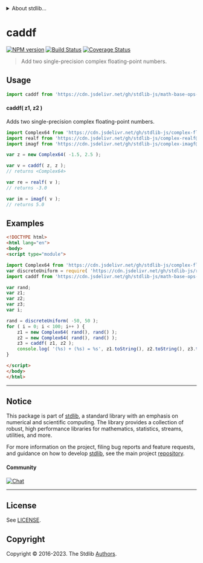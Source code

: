 <!--

@license Apache-2.0

Copyright (c) 2021 The Stdlib Authors.

Licensed under the Apache License, Version 2.0 (the "License");
you may not use this file except in compliance with the License.
You may obtain a copy of the License at

   http://www.apache.org/licenses/LICENSE-2.0

Unless required by applicable law or agreed to in writing, software
distributed under the License is distributed on an "AS IS" BASIS,
WITHOUT WARRANTIES OR CONDITIONS OF ANY KIND, either express or implied.
See the License for the specific language governing permissions and
limitations under the License.

-->


<details>
  <summary>
    About stdlib...
  </summary>
  <p>We believe in a future in which the web is a preferred environment for numerical computation. To help realize this future, we've built stdlib. stdlib is a standard library, with an emphasis on numerical and scientific computation, written in JavaScript (and C) for execution in browsers and in Node.js.</p>
  <p>The library is fully decomposable, being architected in such a way that you can swap out and mix and match APIs and functionality to cater to your exact preferences and use cases.</p>
  <p>When you use stdlib, you can be absolutely certain that you are using the most thorough, rigorous, well-written, studied, documented, tested, measured, and high-quality code out there.</p>
  <p>To join us in bringing numerical computing to the web, get started by checking us out on <a href="https://github.com/stdlib-js/stdlib">GitHub</a>, and please consider <a href="https://opencollective.com/stdlib">financially supporting stdlib</a>. We greatly appreciate your continued support!</p>
</details>

# caddf

[![NPM version][npm-image]][npm-url] [![Build Status][test-image]][test-url] [![Coverage Status][coverage-image]][coverage-url] <!-- [![dependencies][dependencies-image]][dependencies-url] -->

> Add two single-precision complex floating-point numbers.

<section class="intro">

</section>

<!-- /.intro -->



<section class="usage">

## Usage

```javascript
import caddf from 'https://cdn.jsdelivr.net/gh/stdlib-js/math-base-ops-caddf@esm/index.mjs';
```

#### caddf( z1, z2 )

Adds two single-precision complex floating-point numbers.

```javascript
import Complex64 from 'https://cdn.jsdelivr.net/gh/stdlib-js/complex-float32@esm/index.mjs';
import realf from 'https://cdn.jsdelivr.net/gh/stdlib-js/complex-realf@esm/index.mjs';
import imagf from 'https://cdn.jsdelivr.net/gh/stdlib-js/complex-imagf@esm/index.mjs';

var z = new Complex64( -1.5, 2.5 );

var v = caddf( z, z );
// returns <Complex64>

var re = realf( v );
// returns -3.0

var im = imagf( v );
// returns 5.0
```

</section>

<!-- /.usage -->

<section class="examples">

## Examples

<!-- eslint no-undef: "error" -->

```html
<!DOCTYPE html>
<html lang="en">
<body>
<script type="module">

import Complex64 from 'https://cdn.jsdelivr.net/gh/stdlib-js/complex-float32@esm/index.mjs';
var discreteUniform = require( 'https://cdn.jsdelivr.net/gh/stdlib-js/random-base-discrete-uniform' ).factory;
import caddf from 'https://cdn.jsdelivr.net/gh/stdlib-js/math-base-ops-caddf@esm/index.mjs';

var rand;
var z1;
var z2;
var z3;
var i;

rand = discreteUniform( -50, 50 );
for ( i = 0; i < 100; i++ ) {
    z1 = new Complex64( rand(), rand() );
    z2 = new Complex64( rand(), rand() );
    z3 = caddf( z1, z2 );
    console.log( '(%s) + (%s) = %s', z1.toString(), z2.toString(), z3.toString() );
}

</script>
</body>
</html>
```

</section>

<!-- /.examples -->

<!-- C interface documentation. -->



<!-- Section for related `stdlib` packages. Do not manually edit this section, as it is automatically populated. -->

<section class="related">

</section>

<!-- /.related -->

<!-- Section for all links. Make sure to keep an empty line after the `section` element and another before the `/section` close. -->


<section class="main-repo" >

* * *

## Notice

This package is part of [stdlib][stdlib], a standard library with an emphasis on numerical and scientific computing. The library provides a collection of robust, high performance libraries for mathematics, statistics, streams, utilities, and more.

For more information on the project, filing bug reports and feature requests, and guidance on how to develop [stdlib][stdlib], see the main project [repository][stdlib].

#### Community

[![Chat][chat-image]][chat-url]

---

## License

See [LICENSE][stdlib-license].


## Copyright

Copyright &copy; 2016-2023. The Stdlib [Authors][stdlib-authors].

</section>

<!-- /.stdlib -->

<!-- Section for all links. Make sure to keep an empty line after the `section` element and another before the `/section` close. -->

<section class="links">

[npm-image]: http://img.shields.io/npm/v/@stdlib/math-base-ops-caddf.svg
[npm-url]: https://npmjs.org/package/@stdlib/math-base-ops-caddf

[test-image]: https://github.com/stdlib-js/math-base-ops-caddf/actions/workflows/test.yml/badge.svg?branch=main
[test-url]: https://github.com/stdlib-js/math-base-ops-caddf/actions/workflows/test.yml?query=branch:main

[coverage-image]: https://img.shields.io/codecov/c/github/stdlib-js/math-base-ops-caddf/main.svg
[coverage-url]: https://codecov.io/github/stdlib-js/math-base-ops-caddf?branch=main

<!--

[dependencies-image]: https://img.shields.io/david/stdlib-js/math-base-ops-caddf.svg
[dependencies-url]: https://david-dm.org/stdlib-js/math-base-ops-caddf/main

-->

[chat-image]: https://img.shields.io/gitter/room/stdlib-js/stdlib.svg
[chat-url]: https://app.gitter.im/#/room/#stdlib-js_stdlib:gitter.im

[stdlib]: https://github.com/stdlib-js/stdlib

[stdlib-authors]: https://github.com/stdlib-js/stdlib/graphs/contributors

[umd]: https://github.com/umdjs/umd
[es-module]: https://developer.mozilla.org/en-US/docs/Web/JavaScript/Guide/Modules

[deno-url]: https://github.com/stdlib-js/math-base-ops-caddf/tree/deno
[umd-url]: https://github.com/stdlib-js/math-base-ops-caddf/tree/umd
[esm-url]: https://github.com/stdlib-js/math-base-ops-caddf/tree/esm
[branches-url]: https://github.com/stdlib-js/math-base-ops-caddf/blob/main/branches.md

[stdlib-license]: https://raw.githubusercontent.com/stdlib-js/math-base-ops-caddf/main/LICENSE

</section>

<!-- /.links -->
